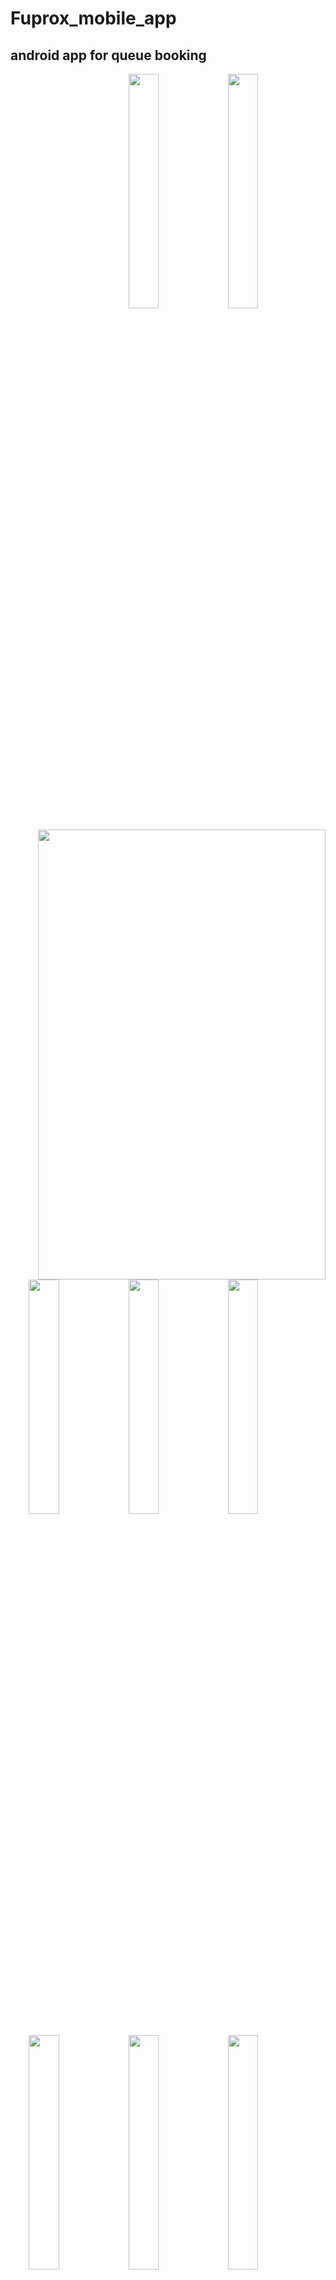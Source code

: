 # Fuprox_mobile_app
<h2>android app for queue booking</h2>
<img align="right"  width="31%" style="max-width:100%;" src="https://user-images.githubusercontent.com/33715848/119270661-73967d00-bc06-11eb-8ad6-20eb4ebb1b8c.png"> &nbsp;&nbsp;&nbsp;&nbsp;<img align="right" width="31%" style="max-width:100%;" src="https://user-images.githubusercontent.com/33715848/119270709-ae001a00-bc06-11eb-8d2c-917e7a0537dc.png"> &nbsp;&nbsp;&nbsp;&nbsp;<img align="right" width="460" height="720" src="https://user-images.githubusercontent.com/33715848/119270711-afc9dd80-bc06-11eb-870e-5d54caf3c9c3.png"> &nbsp;&nbsp;&nbsp;&nbsp;<img align="right" width="31%" style="max-width:100%;" src="https://user-images.githubusercontent.com/33715848/119270712-b0627400-bc06-11eb-834b-8d5176aaae48.png"> &nbsp;&nbsp;&nbsp;&nbsp; <img align="right" width="31%" style="max-width:100%;" src="https://user-images.githubusercontent.com/33715848/119270714-b0fb0a80-bc06-11eb-987a-fea079588fc7.png"> &nbsp;&nbsp;&nbsp;&nbsp;<img align="right" width="31%" style="max-width:100%;" src="https://user-images.githubusercontent.com/33715848/119270717-b193a100-bc06-11eb-99bc-7b5dc2970792.png"> &nbsp;&nbsp;&nbsp;&nbsp;<img align="right" width="31%" style="max-width:100%;" src="https://user-images.githubusercontent.com/33715848/119270717-b193a100-bc06-11eb-99bc-7b5dc2970792.png"> &nbsp;&nbsp;&nbsp;&nbsp;<img align="right" width="31%" style="max-width:100%;" src="https://user-images.githubusercontent.com/33715848/119270719-b2c4ce00-bc06-11eb-89a7-a7308e368b8a.png"> &nbsp;&nbsp;&nbsp;&nbsp;<img align="right" width="31%" style="max-width:100%;" src="https://user-images.githubusercontent.com/33715848/119270721-b3f5fb00-bc06-11eb-9218-986178ee9864.png">

<!--   <img align="right"  width="460" height="720" src="https://user-images.githubusercontent.com/33715848/119270661-73967d00-bc06-11eb-8ad6-20eb4ebb1b8c.png">
  <img align="right" width="460" height="720" src="https://user-images.githubusercontent.com/33715848/119270709-ae001a00-bc06-11eb-8d2c-917e7a0537dc.png">
  <img align="right" width="460" height="720" src="https://user-images.githubusercontent.com/33715848/119270711-afc9dd80-bc06-11eb-870e-5d54caf3c9c3.png">
    
  <img align="right" width="460" height="720" src="https://user-images.githubusercontent.com/33715848/119270712-b0627400-bc06-11eb-834b-8d5176aaae48.png">

  <img align="right" width="460" height="720" src="https://user-images.githubusercontent.com/33715848/119270714-b0fb0a80-bc06-11eb-987a-fea079588fc7.png">

  <img align="right" width="460" height="720" src="https://user-images.githubusercontent.com/33715848/119270717-b193a100-bc06-11eb-99bc-7b5dc2970792.png">

  <img align="right" width="460" height="720" src="https://user-images.githubusercontent.com/33715848/119270717-b193a100-bc06-11eb-99bc-7b5dc2970792.png">
  
  <img align="right" width="460" height="720" src="https://user-images.githubusercontent.com/33715848/119270719-b2c4ce00-bc06-11eb-89a7-a7308e368b8a.png">

  <img align="right" width="460" height="720" src="https://user-images.githubusercontent.com/33715848/119270721-b3f5fb00-bc06-11eb-9218-986178ee9864.png"> -->
<!--   <img alt="1 screenshot" src="screenshots/timetable_screenshot_1.jpg" width="31%" style="max-width:100%;"> &nbsp;&nbsp;&nbsp;&nbsp; <img alt="1 screenshot" src="screenshots/timetable_screenshot_2.jpg" width="31%" style="max-width:100%;"> &nbsp;&nbsp;&nbsp;&nbsp; <img alt="1 screenshot" src="screenshots/timetable_screenshot_3.jpg" width="31%" style="max-width:100%;">
 -->
<!-- ![fuprox bookings](https://user-images.githubusercontent.com/33715848/119270661-73967d00-bc06-11eb-8ad6-20eb4ebb1b8c.png)
 -->
  
<!-- ![fuprox home](https://user-images.githubusercontent.com/33715848/119270709-ae001a00-bc06-11eb-8d2c-917e7a0537dc.png) -->

<!-- ![fuprox favourites](https://user-images.githubusercontent.com/33715848/119270711-afc9dd80-bc06-11eb-870e-5d54caf3c9c3.png) -->
  
<!-- ![fuprox account](https://user-images.githubusercontent.com/33715848/119270712-b0627400-bc06-11eb-834b-8d5176aaae48.png) -->
  
<!-- ![fuprox bookings](https://user-images.githubusercontent.com/33715848/119270714-b0fb0a80-bc06-11eb-987a-fea079588fc7.png) -->
  
<!-- ![fuprox branch_view](https://user-images.githubusercontent.com/33715848/119270717-b193a100-bc06-11eb-99bc-7b5dc2970792.png) -->
  
<!-- ![fuprox book](https://user-images.githubusercontent.com/33715848/119270719-b2c4ce00-bc06-11eb-89a7-a7308e368b8a.png) -->
  
<!-- ![fuprox ticket](https://user-images.githubusercontent.com/33715848/119270721-b3f5fb00-bc06-11eb-9218-986178ee9864.png) -->
  

</div>
